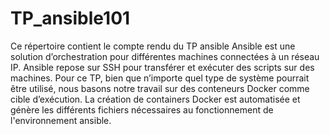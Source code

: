 # TP_ansible101
Ce répertoire contient le compte rendu du TP ansible 
Ansible est une solution d’orchestration pour différentes machines connectées à un réseau IP. Ansible repose sur SSH pour transférer et exécuter des scripts sur des machines.
Pour ce TP, bien que n’importe quel type de système pourrait être utilisé, nous basons notre travail sur des conteneurs Docker comme cible d’exécution.
La création de containers Docker est automatisée et génère les différents fichiers nécessaires au fonctionnement de l'environnement ansible.


